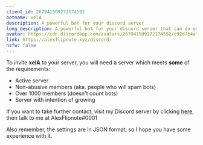 ```yaml
---
client_id: 267941509272174592
botname: xelA
description: A powerful bot for your discord server
long_description: A powerful bot for your discord server that can do everything from fun commands to mod logging and tools
avatar: https://cdn.discordapp.com/avatars/267941509272174592/c92d7b4af376857d29be4b9d7673768e.png
link: https://alexflipnote.xyz/discord/
nsfw: false
---
```

To invite **xelA** to your server, you will need a server which meets **some** of the requirements:

- Active server
- Non-abusive members (aka. people who will spam bots)
- Over 1000 members (doesn't count bots)
- Server with intention of growing

If you want to take further contact, visit my Discord server by clicking [here](https://discord.gg/DpxkY3x), then talk to me at AlexFlipnote#0001

Also remember, the settings are in JSON format, so I hope you have some experience with it.
